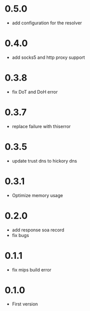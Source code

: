 # 0.5.0

- add configuration for the resolver

# 0.4.0

- add socks5 and http proxy support

# 0.3.8

- fix DoT and DoH error

# 0.3.7

- replace failure with thiserror

# 0.3.5

- update trust dns to hickory dns

# 0.3.1

- Optimize memory usage

# 0.2.0

- add response soa record
- fix bugs

# 0.1.1

- fix mips build error

# 0.1.0

- First version
